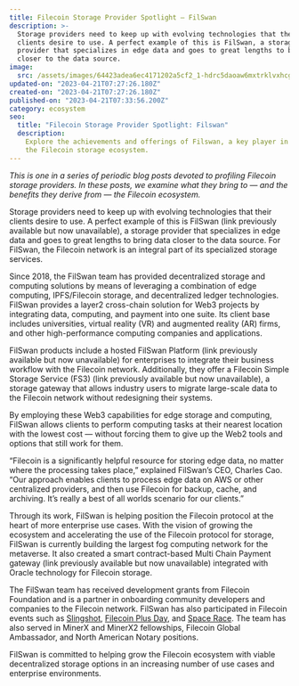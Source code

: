 ```yaml
---
title: Filecoin Storage Provider Spotlight — FilSwan
description: >-
  Storage providers need to keep up with evolving technologies that their
  clients desire to use. A perfect example of this is FilSwan, a storage
  provider that specializes in edge data and goes to great lengths to bring data
  closer to the data source.
image:
  src: /assets/images/64423adea6ec4171202a5cf2_1-hdrc5daoaw6mxtrklvxhcg.png
updated-on: "2023-04-21T07:27:26.180Z"
created-on: "2023-04-21T07:27:26.180Z"
published-on: "2023-04-21T07:33:56.200Z"
category: ecosystem
seo:
  title: "Filecoin Storage Provider Spotlight: Filswan"
  description:
    Explore the achievements and offerings of Filswan, a key player in
    the Filecoin storage ecosystem.
---
```


_This is one in a series of periodic blog posts devoted to profiling Filecoin storage providers. In these posts, we examine what they bring to — and the benefits they derive from — the Filecoin ecosystem._

Storage providers need to keep up with evolving technologies that their clients desire to use. A perfect example of this is FilSwan (link previously available but now unavailable), a storage provider that specializes in edge data and goes to great lengths to bring data closer to the data source. For FilSwan, the Filecoin network is an integral part of its specialized storage services.

Since 2018, the FilSwan team has provided decentralized storage and computing solutions by means of leveraging a combination of edge computing, IPFS/Filecoin storage, and decentralized ledger technologies. FilSwan provides a layer2 cross-chain solution for Web3 projects by integrating data, computing, and payment into one suite. Its client base includes universities, virtual reality (VR) and augmented reality (AR) firms, and other high-performance computing companies and applications.

FilSwan products include a hosted FilSwan Platform (link previously available but now unavailable) for enterprises to integrate their business workflow with the Filecoin network. Additionally, they offer a Filecoin Simple Storage Service (FS3) (link previously available but now unavailable), a storage gateway that allows industry users to migrate large-scale data to the Filecoin network without redesigning their systems.

By employing these Web3 capabilities for edge storage and computing, FilSwan allows clients to perform computing tasks at their nearest location with the lowest cost — without forcing them to give up the Web2 tools and options that still work for them.

“Filecoin is a significantly helpful resource for storing edge data, no matter where the processing takes place,” explained FilSwan’s CEO, Charles Cao. “Our approach enables clients to process edge data on AWS or other centralized providers, and then use Filecoin for backup, cache, and archiving. It’s really a best of all worlds scenario for our clients.”

Through its work, FilSwan is helping position the Filecoin protocol at the heart of more enterprise use cases. With the vision of growing the ecosystem and accelerating the use of the Filecoin protocol for storage, FilSwan is currently building the largest fog computing network for the metaverse. It also created a smart contract-based Multi Chain Payment gateway (link previously available but now unavailable) integrated with Oracle technology for Filecoin storage.

The FilSwan team has received development grants from Filecoin Foundation and is a partner in onboarding community developers and companies to the Filecoin network. FilSwan has also participated in Filecoin events such as [Slingshot](https://www.google.com/search?q=filecoin+slingshot&oq=filecoin+slingshot&aqs=chrome..69i57j69i59l2j69i60l4j69i61.1795j0j7&sourceid=chrome&ie=UTF-8), [Filecoin Plus Day](https://www.youtube.com/watch?v=wP4Bk8lBNUc), and [Space Race](https://spacerace.filecoin.io/). The team has also served in MinerX and MinerX2 fellowships, Filecoin Global Ambassador, and North American Notary positions.

FilSwan is committed to helping grow the Filecoin ecosystem with viable decentralized storage options in an increasing number of use cases and enterprise environments.
